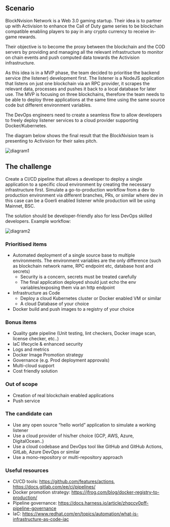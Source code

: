## Scenario
BlockNvision Network is a Web 3.0 gaming startup. Their idea is to partner up with Activision to enhance the Call of Duty game series to be blockchain compatible enabling players to pay in any crypto currency to receive in-game rewards.

Their objective is to become the proxy between the blockchain and the COD servers by providing and managing all the relevant infrastructure to monitor on chain events and push computed data towards the Activision infrastructure.

As this idea is in a MVP phase, the team decided to prioritise the backend service (the listener) development first. The listener is a NodeJS application that listens on just one blockchain via an RPC provider, it scrapes the relevant data, processes and pushes it back to a local database for later use. The MVP is focusing on three blockchains, therefore the team needs to be able to deploy three applications at the same time using the same source code but different environment variables.

The DevOps engineers need to create a seamless flow to allow developers to freely deploy listener services to a cloud provider supporting Docker/Kubernetes.

The diagram below shows the final result that the BlockNvision team is presenting to Activision for their sales pitch.

![diagram1](https://media.cleanshot.cloud/media/22198/sJtmoonUF8TSRpCY8yWkYaTq46iSuGTkim9r9xaB.jpeg?Expires=1660594878&Signature=lpgzCEyKIaMkNs6i3CdAGDJ7BfLUImmuBFowpHT0mEP2Cx4wg6vkHuFmQQ7F5F3Ksj2hwJXfIMkIbitWsbhCG18ry53KToH7lcF~FLKO3G46poFybbf-jl6McEV1VPnkHxVhvEm2Nla8I8O2u-Mn860-6dOB-eUBhGTHs-yIZ8BasH--UIqn2QpruYWZQFxGVxSYYEekvFl0gi8wzlf8JUg0gXCa87ciauito0rm2POU8PLmevYdEunkGJS75sBDPkp50E3kW4pYFy7dNhPkioeskKdZ5tioTKcoHv-HA~eggUG6HJQw7DVKjbVWwLe0A9z~0b0cgXVt5rxajNfa7g__&Key-Pair-Id=K269JMAT9ZF4GZ)

## The challenge

Create a CI/CD pipeline that allows a developer to deploy a single application to a specific cloud environment by creating the necessary infrastructure first. Simulate a go-to-production workflow from a dev to production environment via different branches, PRs, or similar where dev in this case can be a Goerli enabled listener while production will be using Mainnet, BSC.

The solution should be developer-friendly also for less DevOps skilled developers. Example workflow:

![diagram2](https://media.cleanshot.cloud/media/22198/yDtpM0VFXuoDqk7CNPNjP67vJmHC6SIsZzjmCUhi.jpeg?Expires=1660595057&Signature=Jf78wzp-qcZ8Soch2mhMjz3G0eKebKGu73to6ONkANuj6fuuLznh99LDPZh9H28yCGmJ66ZWdjvoCsDKlnuxWmam1ESssTjDb4qI2iqfQM~Rg8qMGIOlkpZ~bpT8UYUstWLvbPoElAARNtwlhxB2PRmcMtxFpCBqi9f4jcLoNkBuc8KzMM-4XofhV7GXX5NceE6IvwqMcvruN0NoyXQ5NdWF-6mckiP7JPHMWrBsuvhkQxa0C1gCFXC~~WAK6c88qutLYHemQ7jQ5DcsA4cW1N0IziUxUaZYp9tl~5zMMJN0wmeVznslCyA3~Xn8vpZ5U18omqfVDx2TwN-5fBq8vQ__&Key-Pair-Id=K269JMAT9ZF4GZ)

### Prioritised items
* Automated deployment of a single source base to multiple environments. The environment variables are the only difference (such as blockchain network name, RPC endpoint etc, database host and secrets)
  * Security is a concern, secrets must be treated carefully
  * The final application deployed should just echo the env variables/exposing
them via an http endpoint
* Infrastructure as Code
  * Deploy a cloud Kubernetes cluster or Docker enabled VM or similar
  * A cloud Database of your choice
* Docker build and push images to a registry of your choice

### Bonus items
* Quality gate pipeline (Unit testing, lint checkers, Docker image scan, license checker, etc..)
* IaC lifecycle & enhanced security
* Logs and metrics
* Docker Image Promotion strategy
* Governance (e.g. Prod deployment approvals)
* Multi-cloud support
* Cost friendly solution

### Out of scope
* Creation of real blockchain enabled applications
* Push service

### The candidate can
* Use any open source “hello world” application to simulate a working listener
* Use a cloud provider of his/her choice (GCP, AWS, Azure, DigitalOcean..)
* Use a cloud codebase and DevOps tool like GitHub and GitHub Actions, GitLab, Azure DevOps or similar
* Use a mono-repository or multi-repository approach

### Useful resources
* CI/CD tools: https://github.com/features/actions, https://docs.gitlab.com/ee/ci/pipelines/
* Docker promotion strategy: https://jfrog.com/blog/docker-registry-to-production/
* Pipeline governance: https://docs.harness.io/article/zhqccv0pff-pipeline-governance
* IaC: https://www.redhat.com/en/topics/automation/what-is-infrastructure-as-code-iac